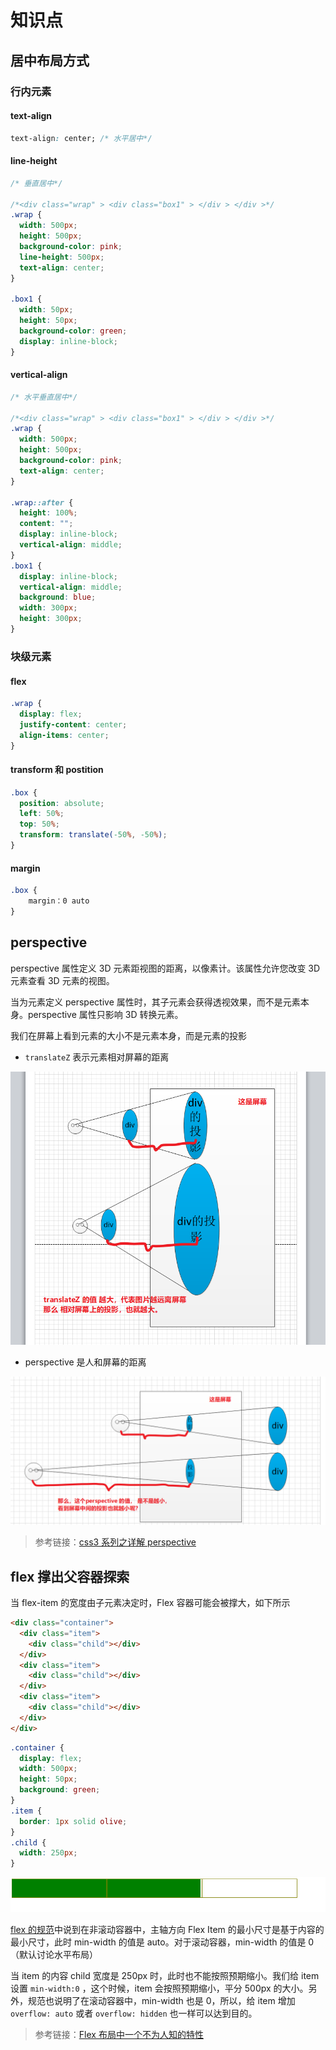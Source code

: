 # 知识点

## 居中布局方式

### 行内元素

#### text-align

```css
text-align: center; /* 水平居中*/
```

#### line-height

```css
/* 垂直居中*/

/*<div class="wrap" > <div class="box1" > </div > </div >*/
.wrap {
  width: 500px;
  height: 500px;
  background-color: pink;
  line-height: 500px;
  text-align: center;
}

.box1 {
  width: 50px;
  height: 50px;
  background-color: green;
  display: inline-block;
}
```

#### vertical-align

```css
/* 水平垂直居中*/

/*<div class="wrap" > <div class="box1" > </div > </div >*/
.wrap {
  width: 500px;
  height: 500px;
  background-color: pink;
  text-align: center;
}

.wrap::after {
  height: 100%;
  content: "";
  display: inline-block;
  vertical-align: middle;
}
.box1 {
  display: inline-block;
  vertical-align: middle;
  background: blue;
  width: 300px;
  height: 300px;
}
```

### 块级元素

#### flex

```css
.wrap {
  display: flex;
  justify-content: center;
  align-items: center;
}
```

#### transform 和 postition

```css
.box {
  position: absolute;
  left: 50%;
  top: 50%;
  transform: translate(-50%, -50%);
}
```

#### margin

```css
.box {
    margin：0 auto
}
```

## perspective

perspective 属性定义 3D 元素距视图的距离，以像素计。该属性允许您改变 3D 元素查看 3D 元素的视图。

当为元素定义 perspective 属性时，其子元素会获得透视效果，而不是元素本身。perspective 属性只影响 3D 转换元素。

我们在屏幕上看到元素的大小不是元素本身，而是元素的投影

- `translateZ` 表示元素相对屏幕的距离

![translateZ示意图](./images/knowledge-points/translateZ.png)

- perspective 是人和屏幕的距离

![translateZ示意图](./images/knowledge-points/perspective.png)

> 参考链接：[css3 系列之详解 perspective](https://www.cnblogs.com/yanggeng/p/11285856.html)

## flex 撑出父容器探索

当 flex-item 的宽度由子元素决定时，Flex 容器可能会被撑大，如下所示

```html
<div class="container">
  <div class="item">
    <div class="child"></div>
  </div>
  <div class="item">
    <div class="child"></div>
  </div>
  <div class="item">
    <div class="child"></div>
  </div>
</div>
```

```css
.container {
  display: flex;
  width: 500px;
  height: 50px;
  background: green;
}
.item {
  border: 1px solid olive;
}
.child {
  width: 250px;
}
```

![](./images/knowledge-points/flex-out.png)

[flex 的规范](https://www.w3.org/TR/css-flexbox-1/#min-size-auto)中说到在非滚动容器中，主轴方向 Flex Item 的最小尺寸是基于内容的最小尺寸，此时 min-width 的值是 auto。对于滚动容器，min-width 的值是 0（默认讨论水平布局）

当 item 的内容 child 宽度是 250px 时，此时也不能按照预期缩小。我们给 item 设置 `min-width:0` ，这个时候，item 会按照预期缩小，平分 500px 的大小。另外，规范也说明了在滚动容器中，min-width 也是 0，所以，给 item 增加 `overflow: auto` 或者 `overflow: hidden` 也一样可以达到目的。

>参考链接：[Flex 布局中一个不为人知的特性](https://mp.weixin.qq.com/s/24asWcdumoysdytvCNblNA)